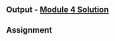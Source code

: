 ## Output - [Module 4 Solution](https://itz-tanisha.github.io/coursera-solutions/Mod-4-sol/)

## Assignment
